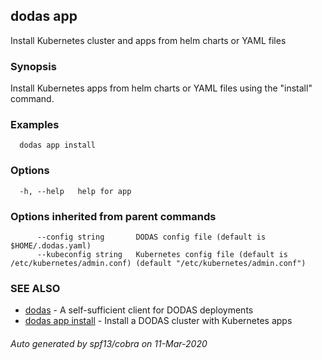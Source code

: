 ## dodas app

Install Kubernetes cluster and apps from helm charts or YAML files

### Synopsis

Install Kubernetes apps from helm charts or YAML files using the "install" 
command.

### Examples

```
  dodas app install
```

### Options

```
  -h, --help   help for app
```

### Options inherited from parent commands

```
      --config string       DODAS config file (default is $HOME/.dodas.yaml)
      --kubeconfig string   Kubernetes config file (default is /etc/kubernetes/admin.conf) (default "/etc/kubernetes/admin.conf")
```

### SEE ALSO

* [dodas](dodas.md)	 - A self-sufficient client for DODAS deployments
* [dodas app install](dodas_app_install.md)	 - Install a DODAS cluster with Kubernetes apps

###### Auto generated by spf13/cobra on 11-Mar-2020
